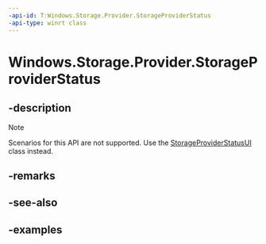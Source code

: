 ```yaml
---
-api-id: T:Windows.Storage.Provider.StorageProviderStatus
-api-type: winrt class
---
```


# Windows.Storage.Provider.StorageProviderStatus

<!--
public sealed class StorageProviderStatus
-->

## -description

> [!NOTE]
> Scenarios for this API are not supported. Use the [StorageProviderStatusUI](storageproviderstatusui.md) class instead.

## -remarks

## -see-also

## -examples
